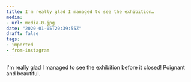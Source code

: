 ```yaml
---
title: I'm really glad I managed to see the exhibition…
media:
- url: media-0.jpg
date: "2020-01-05T20:39:55Z"
draft: false
tags:
- imported
- from-instagram
---
```

I'm really glad I managed to see the exhibition before it closed! Poignant and beautiful.
